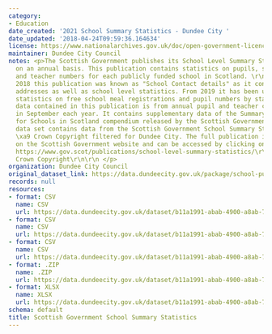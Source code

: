 ```yaml
---
category:
- Education
date_created: '2021 School Summary Statistics - Dundee City '
date_updated: '2018-04-24T09:59:36.164634'
license: https://www.nationalarchives.gov.uk/doc/open-government-licence/version/3/
maintainer: Dundee City Council
notes: <p>The Scottish Government publishes its School Level Summary Statistics publication
  on an annual basis. This publication contains statistics on pupils, school characteristics
  and teacher numbers for each publicly funded school in Scotland. \r\n\r\nUp until
  2018 this publication was known as "School Contact details" as it contained School
  addresses as well as school level statistics. From 2019 it has been updated to incorporate
  statistics on free school meal registrations and pupil numbers by stage.\r\n\r\nThe
  data contained in this publication is from annual pupil and teacher census conducted
  in September each year. It contains supplementary data of the Summary Statistics
  for Schools in Scotland compendium released by the Scottish Government. \r\n\r\nThis
  data set contains data from the Scottish Government School Summary Statistics Publication
  \xa9 Crown Copyright filtered for Dundee City. The full publication is available
  on the Scottish Government website and can be accessed by clicking on the link below
  https://www.gov.scot/publications/school-level-summary-statistics/\r\n\t\t\t\t\t\t\t\t\t\t\r\n\xa9
  Crown Copyright\r\n\r\n </p>
organization: Dundee City Council
original_dataset_link: https://data.dundeecity.gov.uk/package/school-pupil-rolls-and-fte-teachers
records: null
resources:
- format: CSV
  name: CSV
  url: https://data.dundeecity.gov.uk/dataset/b11a1991-abab-4900-a8ab-731239ada4ab/resource/d52eb623-aa5b-41de-a097-a91a9ef0e6aa/download/2021_-dundee_schools_data.csv
- format: CSV
  name: CSV
  url: https://data.dundeecity.gov.uk/dataset/b11a1991-abab-4900-a8ab-731239ada4ab/resource/86385818-1e60-4f60-8148-f4b787054b99/download/2020_school_summary_dundee_data.csv
- format: CSV
  name: CSV
  url: https://data.dundeecity.gov.uk/dataset/b11a1991-abab-4900-a8ab-731239ada4ab/resource/547e2ec5-f273-49c5-af77-60759272dc63/download/2019_school_summary_dundee_data.csv
- format: .ZIP
  name: .ZIP
  url: https://data.dundeecity.gov.uk/dataset/b11a1991-abab-4900-a8ab-731239ada4ab/resource/9999b612-6e50-4c9b-9fdf-7bfca6a5b312/download/total-pupils-and-teachers-sept-2005-2018.zip
- format: XLSX
  name: XLSX
  url: https://data.dundeecity.gov.uk/dataset/b11a1991-abab-4900-a8ab-731239ada4ab/resource/b8d10c39-8dc8-4415-b795-553d11a0865e/download/total-pupils-and-teachers-sept-2017.xlsx
schema: default
title: Scottish Government School Summary Statistics
---
```

